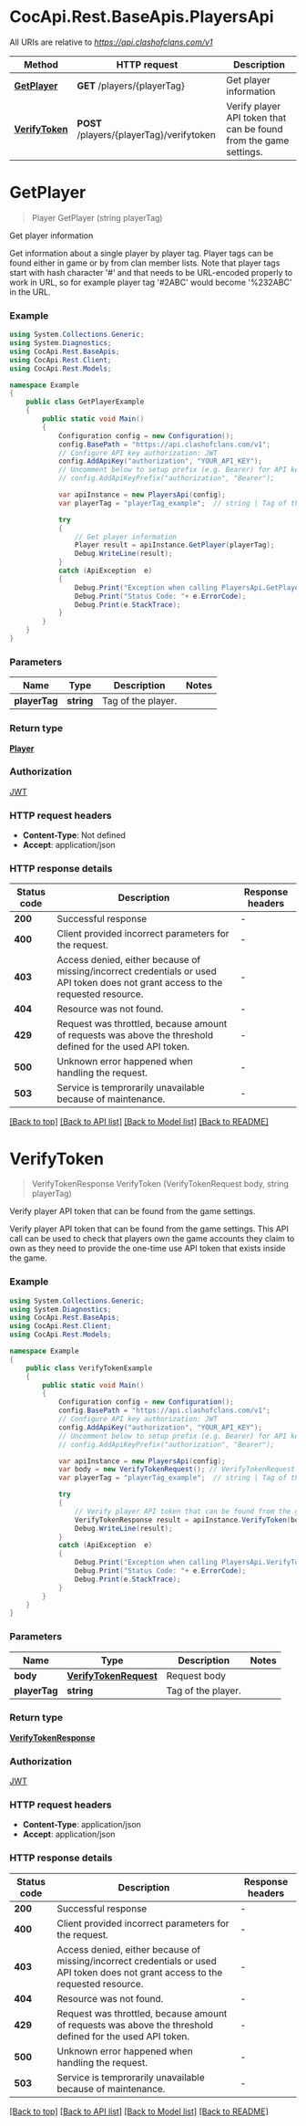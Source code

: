 # CocApi.Rest.BaseApis.PlayersApi

All URIs are relative to *https://api.clashofclans.com/v1*

Method | HTTP request | Description
------------- | ------------- | -------------
[**GetPlayer**](PlayersApi.md#getplayer) | **GET** /players/{playerTag} | Get player information
[**VerifyToken**](PlayersApi.md#verifytoken) | **POST** /players/{playerTag}/verifytoken | Verify player API token that can be found from the game settings.


<a name="getplayer"></a>
# **GetPlayer**
> Player GetPlayer (string playerTag)

Get player information

Get information about a single player by player tag. Player tags can be found either in game or by from clan member lists. Note that player tags start with hash character '#' and that needs to be URL-encoded properly to work in URL, so for example player tag '#2ABC' would become '%232ABC' in the URL. 

### Example
```csharp
using System.Collections.Generic;
using System.Diagnostics;
using CocApi.Rest.BaseApis;
using CocApi.Rest.Client;
using CocApi.Rest.Models;

namespace Example
{
    public class GetPlayerExample
    {
        public static void Main()
        {
            Configuration config = new Configuration();
            config.BasePath = "https://api.clashofclans.com/v1";
            // Configure API key authorization: JWT
            config.AddApiKey("authorization", "YOUR_API_KEY");
            // Uncomment below to setup prefix (e.g. Bearer) for API key, if needed
            // config.AddApiKeyPrefix("authorization", "Bearer");

            var apiInstance = new PlayersApi(config);
            var playerTag = "playerTag_example";  // string | Tag of the player.

            try
            {
                // Get player information
                Player result = apiInstance.GetPlayer(playerTag);
                Debug.WriteLine(result);
            }
            catch (ApiException  e)
            {
                Debug.Print("Exception when calling PlayersApi.GetPlayer: " + e.Message );
                Debug.Print("Status Code: "+ e.ErrorCode);
                Debug.Print(e.StackTrace);
            }
        }
    }
}
```

### Parameters

Name | Type | Description  | Notes
------------- | ------------- | ------------- | -------------
 **playerTag** | **string**| Tag of the player. | 

### Return type

[**Player**](Player.md)

### Authorization

[JWT](../README.md#JWT)

### HTTP request headers

 - **Content-Type**: Not defined
 - **Accept**: application/json


### HTTP response details
| Status code | Description | Response headers |
|-------------|-------------|------------------|
| **200** | Successful response |  -  |
| **400** | Client provided incorrect parameters for the request. |  -  |
| **403** | Access denied, either because of missing/incorrect credentials or used API token does not grant access to the requested resource.  |  -  |
| **404** | Resource was not found. |  -  |
| **429** | Request was throttled, because amount of requests was above the threshold defined for the used API token.  |  -  |
| **500** | Unknown error happened when handling the request. |  -  |
| **503** | Service is temprorarily unavailable because of maintenance. |  -  |

[[Back to top]](#) [[Back to API list]](../../README.md#documentation-for-api-endpoints) [[Back to Model list]](../../README.md#documentation-for-models) [[Back to README]](../../README.md)

<a name="verifytoken"></a>
# **VerifyToken**
> VerifyTokenResponse VerifyToken (VerifyTokenRequest body, string playerTag)

Verify player API token that can be found from the game settings.

Verify player API token that can be found from the game settings. This API call can be used to check that players own the game accounts they claim to own as they need to provide the one-time use API token that exists inside the game. 

### Example
```csharp
using System.Collections.Generic;
using System.Diagnostics;
using CocApi.Rest.BaseApis;
using CocApi.Rest.Client;
using CocApi.Rest.Models;

namespace Example
{
    public class VerifyTokenExample
    {
        public static void Main()
        {
            Configuration config = new Configuration();
            config.BasePath = "https://api.clashofclans.com/v1";
            // Configure API key authorization: JWT
            config.AddApiKey("authorization", "YOUR_API_KEY");
            // Uncomment below to setup prefix (e.g. Bearer) for API key, if needed
            // config.AddApiKeyPrefix("authorization", "Bearer");

            var apiInstance = new PlayersApi(config);
            var body = new VerifyTokenRequest(); // VerifyTokenRequest | Request body
            var playerTag = "playerTag_example";  // string | Tag of the player.

            try
            {
                // Verify player API token that can be found from the game settings.
                VerifyTokenResponse result = apiInstance.VerifyToken(body, playerTag);
                Debug.WriteLine(result);
            }
            catch (ApiException  e)
            {
                Debug.Print("Exception when calling PlayersApi.VerifyToken: " + e.Message );
                Debug.Print("Status Code: "+ e.ErrorCode);
                Debug.Print(e.StackTrace);
            }
        }
    }
}
```

### Parameters

Name | Type | Description  | Notes
------------- | ------------- | ------------- | -------------
 **body** | [**VerifyTokenRequest**](VerifyTokenRequest.md)| Request body | 
 **playerTag** | **string**| Tag of the player. | 

### Return type

[**VerifyTokenResponse**](VerifyTokenResponse.md)

### Authorization

[JWT](../README.md#JWT)

### HTTP request headers

 - **Content-Type**: application/json
 - **Accept**: application/json


### HTTP response details
| Status code | Description | Response headers |
|-------------|-------------|------------------|
| **200** | Successful response |  -  |
| **400** | Client provided incorrect parameters for the request. |  -  |
| **403** | Access denied, either because of missing/incorrect credentials or used API token does not grant access to the requested resource.  |  -  |
| **404** | Resource was not found. |  -  |
| **429** | Request was throttled, because amount of requests was above the threshold defined for the used API token.  |  -  |
| **500** | Unknown error happened when handling the request. |  -  |
| **503** | Service is temprorarily unavailable because of maintenance. |  -  |

[[Back to top]](#) [[Back to API list]](../../README.md#documentation-for-api-endpoints) [[Back to Model list]](../../README.md#documentation-for-models) [[Back to README]](../../README.md)

